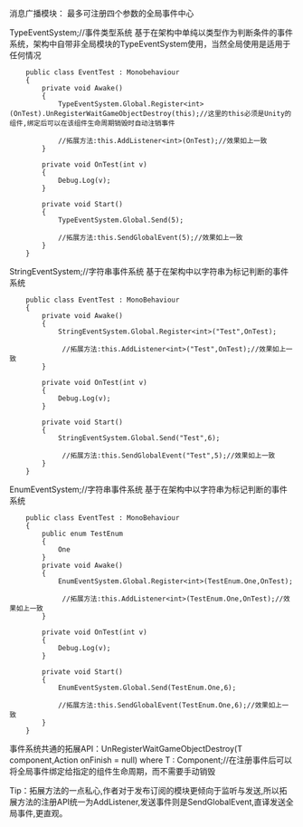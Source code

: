 消息广播模块：
最多可注册四个参数的全局事件中心

TypeEventSystem;//事件类型系统
基于在架构中单纯以类型作为判断条件的事件系统，架构中自带非全局模块的TypeEventSystem使用，当然全局使用是适用于任何情况
```
    public class EventTest : Monobehaviour
    {
        private void Awake()
        {
            TypeEventSystem.Global.Register<int>(OnTest).UnRegisterWaitGameObjectDestroy(this);//这里的this必须是Unity的组件,绑定后可以在该组件生命周期销毁时自动注销事件

            //拓展方法:this.AddListener<int>(OnTest);//效果如上一致
        }

        private void OnTest(int v)
        {
            Debug.Log(v);
        }
    
        private void Start()
        {
            TypeEventSystem.Global.Send(5);

            //拓展方法:this.SendGlobalEvent(5);//效果如上一致
        }    
    }
```
StringEventSystem;//字符串事件系统
基于在架构中以字符串为标记判断的事件系统
```
    public class EventTest : MonoBehaviour
    {
        private void Awake()
        {
            StringEventSystem.Global.Register<int>("Test",OnTest);

             //拓展方法:this.AddListener<int>("Test",OnTest);//效果如上一致
        }

        private void OnTest(int v)
        {
            Debug.Log(v);
        }
    
        private void Start()
        {
            StringEventSystem.Global.Send("Test",6);

             //拓展方法:this.SendGlobalEvent("Test",5);//效果如上一致
        }        
    }
```
EnumEventSystem;//字符串事件系统
基于在架构中以字符串为标记判断的事件系统
```
    public class EventTest : MonoBehaviour
    {
        public enum TestEnum
        {
            One
        }
        private void Awake()
        {
            EnumEventSystem.Global.Register<int>(TestEnum.One,OnTest);

             //拓展方法:this.AddListener<int>(TestEnum.One,OnTest);//效果如上一致
        }

        private void OnTest(int v)
        {
            Debug.Log(v);
        }
    
        private void Start()
        {
            EnumEventSystem.Global.Send(TestEnum.One,6);

            //拓展方法:this.SendGlobalEvent(TestEnum.One,6);//效果如上一致
        }        
    }
```
事件系统共通的拓展API：UnRegisterWaitGameObjectDestroy<T>(T component,Action onFinish = null) where T : Component;//在注册事件后可以将全局事件绑定给指定的组件生命周期，而不需要手动销毁

Tip：拓展方法的一点私心,作者对于发布订阅的模块更倾向于监听与发送,所以拓展方法的注册API统一为AddListener,发送事件则是SendGlobalEvent,直译发送全局事件,更直观。


